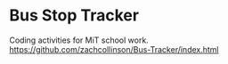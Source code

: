# Bus Stop Tracker 

Coding activities for MiT school work.
https://github.com/zachcollinson/Bus-Tracker/index.html
